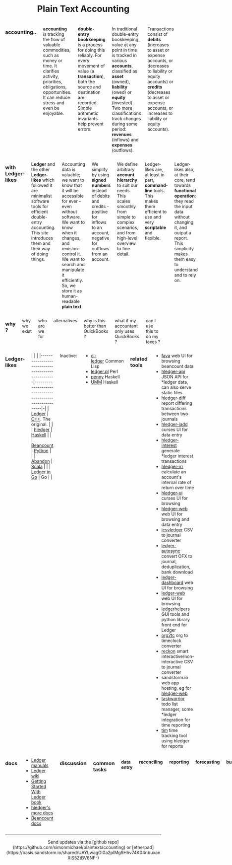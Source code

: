 <!-- CSS: http://getskeleton.com -->
<!-- markdown: http://pandoc.org/README.html -->

<div class="row" style="padding-top: 15%">

<h1 style="text-align:center; margin-bottom:5%;">Plain Text Accounting</h1>

<div class="three columns">

### accounting..

**accounting** is tracking the flow of valuable commodities, such as money or time.
It clarifies activity, priorities, obligations, opportunities.
It can reduce stress and even be enjoyable.

**double-entry bookkeeping** is a process for doing this reliably.
For every movement of value (a **transaction**), both the source and destination are recorded.
Simple arithmetic invariants help prevent errors.

In traditional double-entry bookkeeping, value at any point in time is tracked in various **accounts**, classified as
**asset** (owned), **liability** (owed) or **equity** (invested).
Two more classifications track changes during some period: **revenues** (inflows) and **expenses** (outflows).

Transactions consist of **debits** (increases to asset or expense
accounts, or decreases to liability or equity accounts) or **credits**
(decreases to asset or expense accounts, or increases to liability or
equity accounts).

</div>
<div class="five columns">

### with Ledger-likes

**Ledger** and the other **Ledger-likes** which followed it are minimalist software tools for efficient double-entry accounting.
This site introduces them and their way of doing things.

Accounting data is valuable;
we want to know that it will be accessible for ever - even without software.
We want to know when it changes, and revision-control it.
We want to search and manipulate it efficiently.
So, we store it as human-readable **plain text**.

We simplify by using **signed numbers** instead of debits and credits -
positive for inflows to an account, negative for outflows from an account.

We define arbitrary **account hierarchy** to suit our needs.
This scales smoothly from simple to complex scenarios, and from high-level overview to fine detail.

Ledger-likes are, at least in part, **command-line** tools.
This makes them efficient to use and very **scriptable** and flexible.

Ledger-likes also, at their core, tend towards **functional operation**:
they read the input data without changing it, and output a report.
This simplicity makes them easy to understand and to rely on.

</div>
<div class="three columns">

### why ?

why we exist

who are we for

alternatives

why is this better than QuickBooks ?

what if my accountant only uses QuickBooks ?

can I use this to do my taxes ?

</div>

</div>
<div class="row">

<div class="seven columns">

### Ledger-likes

<!-- http://pandoc.org/README.html#tables -->
| | |
|---------------------------------------------------|----------------------------------------------------------|-|
| [Ledger](http://ledger-cli.org)                   | [C++](https://www.openhub.net/p/ledger). The original. <!-- Very fast, advanced features. --> | |
| [hledger](http://hledger.org)                     | [Haskell](https://www.openhub.net/p/hledger) <!-- Easy to use, multi-column reports, multiple UIs. --> |  |
| [Beancount](http://furius.ca/beancount)           | [Python](https://www.openhub.net/p/beancount) <!-- Accounting correctness aids, extensible. --> |  |
| [Abandon](https://github.com/hrj/abandon)         | [Scala](https://www.openhub.net/p/abandon) |  |
| [Ledger in Go](https://github.com/howeyc/ledger)  | Go | |

<!-- | Inactive:                                         | | | -->
<!-- | [cl-ledger](https://github.com/ledger/cl-ledger)  | Common Lisp | | -->
<!-- | [ledger.pl](https://github.com/dimonf/ledger.pl)  | Perl | | -->
<!-- | [penny](https://github.com/massysett/penny)       | Haskell | | -->
<!-- | [UMM](http://hackage.haskell.org/package/UMM)     | Haskell | | -->

Inactive:

- [cl-ledger](https://github.com/ledger/cl-ledger)&nbsp;Common Lisp
- [ledger.pl](https://github.com/dimonf/ledger.pl)&nbsp;Perl
- [penny](https://github.com/massysett/penny)&nbsp;Haskell
- [UMM](http://hackage.haskell.org/package/UMM)&nbsp;Haskell

<!-- [compare](https://www.openhub.net/p/_compare?project_0=Ledger&project_1=hledger&project_2=beancount) -->

### related tools

- [fava](https://github.com/aumayr/beancount-web) web UI for browsing beancount data
- [hledger-api](https://github.com/simonmichael/hledger/tree/master/hledger-api) JSON API for *ledger data, can also serve static files
- [hledger-diff](http://hackage.haskell.org/package/hledger-diff) report differing transactions between two journals
- [hledger-iadd](https://github.com/hpdeifel/hledger-iadd) curses UI for data entry
- [hledger-interest](http://hackage.haskell.org/package/hledger-interest) generate *ledger interest transactions
- [hledger-irr](http://hackage.haskell.org/package/hledger-irr) calculate an account's internal rate of return over time
- [hledger-ui](http://hackage.haskell.org/package/hledger-ui) curses UI for browsing
- [hledger-web](http://hackage.haskell.org/package/hledger-web) web UI for browsing and data entry
- [icsvledger](https://launchpad.net/csv2ledger) CSV to journal converter
- [ledger-autosync](https://gitlab.com/egh/ledger-autosync) convert OFX to journal, deduplication, bank download
- [ledger-dashboard](https://github.com/Ikke/ledger-dashboard) web UI for browsing
- [ledger-web](https://github.com/slashdotdash/node-ledger-web) web UI for browsing
- [ledgerhelpers](https://github.com/Rudd-O/ledgerhelpers) GUI tools and python library front end for Ledger
- [org2tc](https://github.com/jwiegley/org2tc) org to timeclock converter
- [reckon](https://github.com/cantino/reckon) smart interactive/non-interactive CSV to journal converter
- sandstorm.io web app hosting, eg for [hledger-web](https://apps.sandstorm.io/app/8x12h6p0x0nrzk73hfq6zh2jxtgyzzcty7qsatkg7jfg2mzw5n90)
- [taskwarrior](http://taskwarrior.org) todo list manager, some *ledger integration for time reporting
- [tim](https://github.com/MatthiasKauer/tim) time tracking tool using hledger for reports
    
</div>
<div class="five columns u-pull-right">

### docs

- [Ledger manuals](http://ledger-cli.org/docs.html)
- [Ledger wiki](https://github.com/ledger/ledger/wiki)
- [Getting Started With Ledger book](https://github.com/rolfschr/GSWL-book)
- [hledger's more docs](http://hledger.org)
- [Beancount docs](http://furius.ca/beancount/doc/index)
<!-- - [Abandon wiki](https://github.com/hrj/abandon/wiki) -->

### discussion

### common tasks

#### data entry

#### reconciling

#### reporting

#### forecasting

#### budgetting

#### shared expenses

#### time tracking

- <https://github.com/anarcat/ledger-timetracking> on integrating timelog and journal

#### 

</div>

</div>
<div class="row" style="text-align:center;">

<hr>
Send updates via the
[github repo](https://github.com/simonmichael/plaintextaccounting)
or
[etherpad](https://oasis.sandstorm.io/shared/UAYLwagGI0a2pIMg9Hhv74K04nbuxanXiS5ZtBV6NF-)

</div>

